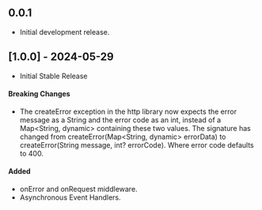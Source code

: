 ## 0.0.1

- Initial development release.

## [1.0.0] - 2024-05-29

- Initial Stable Release

#### Breaking Changes

- The createError exception in the http library now expects the error message as a String and the
  error code as an int, instead of a Map<String, dynamic> containing these two values. The signature
  has changed from createError(Map<String, dynamic> errorData) to createError(String message, int?
  errorCode). Where error code defaults to 400.

#### Added

- onError and onRequest middleware.
- Asynchronous Event Handlers.
